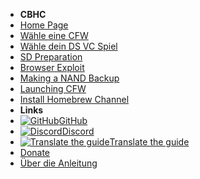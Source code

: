 - **CBHC**
- [Home Page](../introduction)
- [Wähle eine CFW](../cfw-choice)
- [Wähle dein DS VC Spiel](ds-vc-choice)
- [SD Preparation](sd-preparation)
- [Browser Exploit](browser-exploit)
- [Making a NAND Backup](nand-backup)
- [Launching CFW](launching-cfw)
- [Install Homebrew Channel](installing-hblc)
- **Links**
- [![GitHub](https://icongr.am/simple/github.svg?color=808080&size=16)GitHub](https://github.com/hacks-guide/Guide-WiiU)
- [![Discord](https://icongr.am/simple/discord.svg?colored&size=16)Discord](https://discord.gg/C29hYvh)
- [![Translate the guide](https://icongr.am/material/translate.svg?color=808080&size=16)Translate the guide](https://hacks-guide.crowdin.com/u/projects/10)
- [Donate](donations)
- [Über die Anleitung](../about)